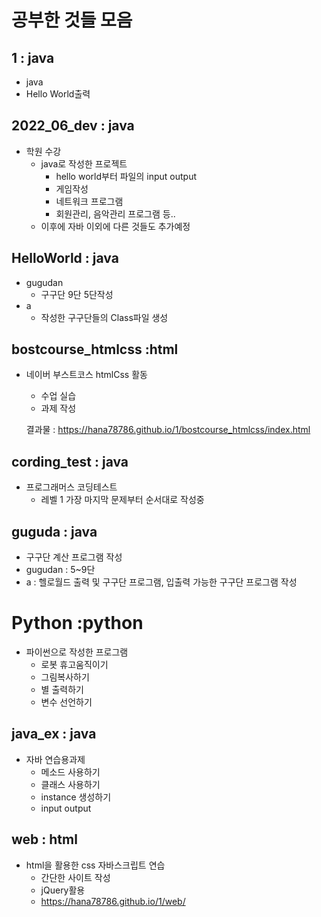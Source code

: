 # 공부한 것들 모음

## 1 : java

-  java 
  -  Hello World출력

## 2022_06_dev : java

- 학원 수강 
  - java로 작성한 프로젝트
    - hello world부터 파일의 input output
    - 게임작성
    - 네트워크 프로그램
    - 회원관리, 음악관리 프로그램 등..
  - 이후에 자바 이외에 다른 것들도 추가예정

## HelloWorld : java

- gugudan 
  - 구구단 9단 5단작성
- a
  - 작성한 구구단들의 Class파일 생성

## bostcourse_htmlcss :html

- 네이버 부스트코스 htmlCss 활동

  - 수업 실습
  - 과제 작성

  결과물 :   https://hana78786.github.io/1/bostcourse_htmlcss/index.html

## cording_test : java

- 프로그래머스 코딩테스트
  - 레벨 1 가장 마지막 문제부터 순서대로 작성중

## guguda : java

- 구구단 계산 프로그램 작성 
- gugudan : 5~9단
- a : 헬로월드 출력 및 구구단 프로그램, 입출력 가능한 구구단 프로그램 작성

# Python :python

- 파이썬으로 작성한 프로그램
  - 로봇 휴고움직이기
  - 그림복사하기
  - 별 출력하기
  - 변수 선언하기



## java_ex : java

- 자바 연습용과제
  - 메소드 사용하기
  - 클래스 사용하기
  - instance 생성하기
  - input output

## web : html

- html을 활용한 css 자바스크립트 연습
  - 간단한 사이트 작성
  - jQuery활용
  - https://hana78786.github.io/1/web/